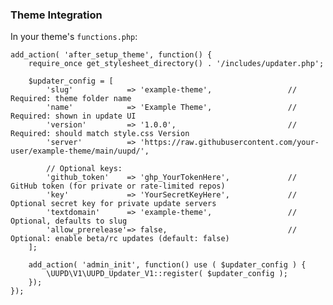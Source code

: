 ### **Theme Integration**

In your theme's `functions.php`:

~~~~~~~~~~~~~~~~~~~~~~~~~~~~~~~~~~~~~~~~~~~~~~~~~~~~~~~~~~~~~~~~~~~~~~~~~~~~~~~~
add_action( 'after_setup_theme', function() {
    require_once get_stylesheet_directory() . '/includes/updater.php';

    $updater_config = [
        'slug'            => 'example-theme',                 // Required: theme folder name
        'name'            => 'Example Theme',                 // Required: shown in update UI
        'version'         => '1.0.0',                         // Required: should match style.css Version
        'server'          => 'https://raw.githubusercontent.com/your-user/example-theme/main/uupd/',

        // Optional keys:
        'github_token'    => 'ghp_YourTokenHere',             // GitHub token (for private or rate-limited repos)
        'key'             => 'YourSecretKeyHere',             // Optional secret key for private update servers
        'textdomain'      => 'example-theme',                 // Optional, defaults to slug
        'allow_prerelease'=> false,                           // Optional: enable beta/rc updates (default: false)
    ];

    add_action( 'admin_init', function() use ( $updater_config ) {
        \UUPD\V1\UUPD_Updater_V1::register( $updater_config );
    });
});
~~~~~~~~~~~~~~~~~~~~~~~~~~~~~~~~~~~~~~~~~~~~~~~~~~~~~~~~~~~~~~~~~~~~~~~~~~~~~~~~
